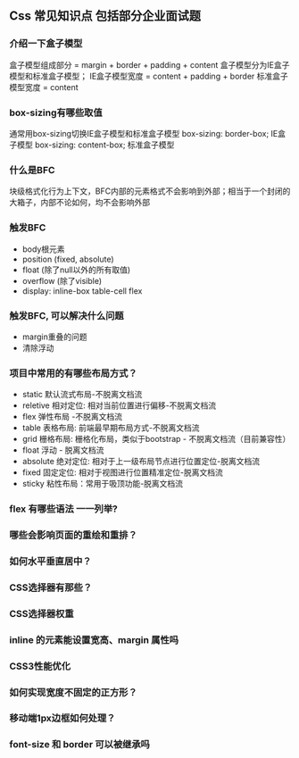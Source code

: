 ## Css 常见知识点 包括部分企业面试题

### 介绍一下盒子模型
盒子模型组成部分 = margin + border + padding + content
盒子模型分为IE盒子模型和标准盒子模型；
IE盒子模型宽度 = content + padding + border
标准盒子模型宽度 = content

### box-sizing有哪些取值
通常用box-sizing切换IE盒子模型和标准盒子模型
box-sizing: border-box; IE盒子模型
box-sizing: content-box; 标准盒子模型

### 什么是BFC
块级格式化行为上下文，BFC内部的元素格式不会影响到外部；相当于一个封闭的大箱子，内部不论如何，均不会影响外部

### 触发BFC
+ body根元素
+ position (fixed, absolute)
+ float (除了null以外的所有取值)
+ overflow (除了visible)
+ display: inline-box table-cell flex

### 触发BFC, 可以解决什么问题
+ margin重叠的问题
+ 清除浮动

### 项目中常用的有哪些布局方式？
+ static 默认流式布局-不脱离文档流
+ reletive 相对定位: 相对当前位置进行偏移-不脱离文档流
+ flex 弹性布局 -不脱离文档流
+ table 表格布局: 前端最早期布局方式-不脱离文档流 
+ grid 栅格布局: 栅格化布局，类似于bootstrap - 不脱离文档流（目前兼容性）
+ float 浮动 - 脱离文档流
+ absolute 绝对定位: 相对于上一级布局节点进行位置定位-脱离文档流
+ fixed 固定定位: 相对于视图进行位置精准定位-脱离文档流
+ sticky 粘性布局：常用于吸顶功能-脱离文档流


### flex 有哪些语法 一一列举?

### 哪些会影响页面的重绘和重排？

### 如何水平垂直居中？

### CSS选择器有那些？

### CSS选择器权重

###  inline 的元素能设置宽高、margin 属性吗

###  CSS3性能优化

### 如何实现宽度不固定的正方形？

### 移动端1px边框如何处理？

### font-size 和 border 可以被继承吗
